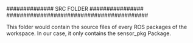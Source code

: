 ############## SRC FOLDER ################
##########################################

This folder would contain the source files of every ROS packages of the workspace. In our case, it only contains the sensor_pkg Package.
